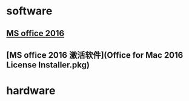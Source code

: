 # software
## [MS office 2016](https://pan.baidu.com/s/1c1SRS7A)
## [MS office 2016 激活软件](Office for Mac 2016 License Installer.pkg)

# hardware
## 
